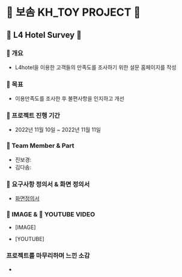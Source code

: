 # 💜 보솜 KH_TOY PROJECT 💜

## 🏨 L4 Hotel Survey 🏨

### 🌺 개요

- L4hotel을 이용한 고객들의 만족도를 조사하기 위한 설문 홈페이지를 작성

### 🌷 목표

- 이용만족도를 조사한 후 불편사항을 인지하고 개선

### 🍒 프로젝트 진행 기간

- 2022년 11월 10일 ~ 2022년 11월 11일

### 🍇 Team Member & Part

- 진보경:
- 김다솜:

### 🍰 요구사항 정의서 & 화면 정의서

- [화면정의서](./docs/refers/bosom_Wireframe.pdf)

### 🙈 IMAGE & 🙉 YOUTUBE VIDEO

- [IMAGE]

- [YOUTUBE]

### 프로젝트를 마무리하며 느낀 소감

-
